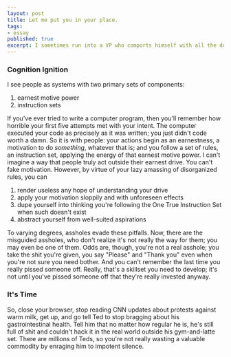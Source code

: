 ```yaml
---
layout: post
title: Let me put you in your place.
tags:
- essay
published: true
excerpt: I sometimes run into a VP who comports himself with all the delicacy of a Khanian pillager. He sits in our corporate mythos as the God of Tactless Condescension. He wears gruffness like it was tailor-fit. He is, in short, an asshole.
---
```


<!-- I sometimes run into a VP who comports himself with all the delicacy of a Khanian pillager. He sits in our corporate mythos as the God of Tactless Condescension. He wears gruffness like it was tailor-fit. He is, in short, an asshole. -->

### Cognition Ignition

I see people as systems with two primary sets of components:

1.  earnest motive power
2.  instruction sets

If you've ever tried to write a computer program, then you'll remember how horrible your first five attempts met with your intent. The computer executed your code as precisely as it was written; you just didn't code worth a damn. So it is with people: your actions begin as an earnestness, a motivation to do *something*, whatever that is; and you follow a set of rules, an instruction set, applying the energy of that earnest motive power.
I can't imagine a way that people truly act outside their earnest drive. You can't fake motivation. However, by virtue of your lazy amassing of disorganized rules, you can

1.  render useless any hope of understanding your drive
2.  apply your motivation sloppily and with unforeseen effects
3.  dupe yourself into thinking you're following the One True Instruction Set when such doesn't exist
4.  abstract yourself from well-suited aspirations

To varying degrees, assholes evade these pitfalls. Now, there are the misguided assholes, who don't realize it's not really the way for them; you may even be one of them. Odds are, though, you're not a real asshole; you take the shit you're given, you say "Please" and "Thank you" even when you're not sure you need bother. And you can't remember the last time you really pissed someone off. Really, that's a skillset you need to develop; it's not until you've pissed someone off that they're really invested anyway.

### It's Time

So, close your browser, stop reading CNN updates about protests against warm milk, get up, and go tell Ted to stop bragging about his gastrointestinal health. Tell him that no matter how regular he is, he's still full of shit and couldn't hack it in the real world outside his gym-and-latte set. There are millions of Teds, so you're not really wasting a valuable commodity by enraging him to impotent silence.

